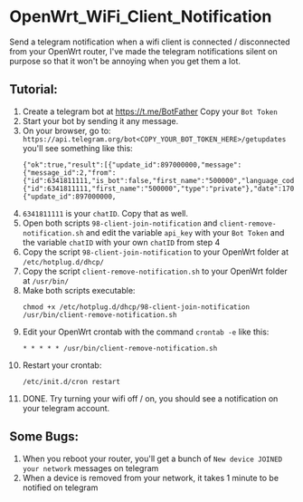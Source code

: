 # OpenWrt_WiFi_Client_Notification
Send a telegram notification when a wifi client is connected / disconnected from your OpenWrt router, I've made the telegram notifications silent on purpose so that it won't be annoying when you get them a lot.

## Tutorial:
1. Create a telegram bot at https://t.me/BotFather Copy your `Bot Token`
2. Start your bot by sending it any message.
3. On your browser, go to: `https://api.telegram.org/bot<COPY_YOUR_BOT_TOKEN_HERE>/getupdates` you'll see something like this:
   ```
   {"ok":true,"result":[{"update_id":897000000,"message":{"message_id":2,"from":{"id":6341811111,"is_bot":false,"first_name":"500000","language_code":"en"},"chat":{"id":6341811111,"first_name":"500000","type":"private"},"date":1707224377,"text":"Test"}},{"update_id":897000000,
   ```
4. `6341811111` is your `chatID`. Copy that as well.
5. Open both scripts `98-client-join-notification` and `client-remove-notification.sh` and edit the variable `api_key` with your `Bot Token` and the variable `chatID` with your own `chatID` from step 4
6. Copy the script `98-client-join-notification` to your OpenWrt folder at `/etc/hotplug.d/dhcp/`
7. Copy the script `client-remove-notification.sh` to your OpenWrt folder at `/usr/bin/`
8. Make both scripts executable:
   ```
   chmod +x /etc/hotplug.d/dhcp/98-client-join-notification /usr/bin/client-remove-notification.sh
   ```
9. Edit your OpenWrt crontab with the command `crontab -e` like this:
    ```
    * * * * * /usr/bin/client-remove-notification.sh
    ```
10. Restart your crontab:
    ```
    /etc/init.d/cron restart
    ```
11. DONE. Try turning your wifi off / on, you should see a notification on your telegram account.

## Some Bugs:
1. When you reboot your router, you'll get a bunch of `New device JOINED your network` messages on telegram
2. When a device is removed from your network, it takes 1 minute to be notified on telegram
